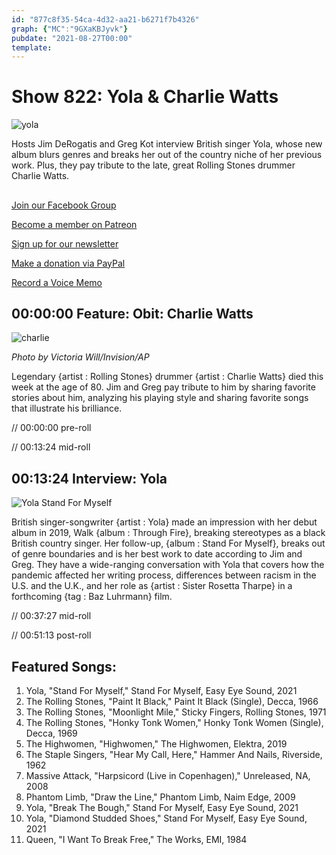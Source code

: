 ```yaml
---
id: "877c8f35-54ca-4d32-aa21-b6271f7b4326"
graph: {"MC":"9GXaKBJyvk"}
pubdate: "2021-08-27T00:00"
template: 
---
```






# Show 822: Yola & Charlie Watts

![yola](https://static.soundopinions.org/images/2021/yola.jpeg)

Hosts Jim DeRogatis and Greg Kot interview British singer Yola, whose new album blurs genres and breaks her out of the country niche of her previous work. Plus, they pay tribute to the late, great Rolling Stones drummer Charlie Watts. 



## 

[Join our Facebook Group](https://bit.ly/3sivr9T)

[Become a member on Patreon](https://bit.ly/3slWZvc)

[Sign up for our newsletter](https://bit.ly/3eEvRnG)

[Make a donation via PayPal](https://bit.ly/3dmt9lU)

[Record a Voice Memo](https://bit.ly/2RyD5Ah)



## 00:00:00 Feature: Obit: Charlie Watts

![charlie](https://static.soundopinions.org/images/2021/charlie.jpeg)

*Photo by Victoria Will/Invision/AP*

Legendary {artist : Rolling Stones} drummer {artist : Charlie Watts} died this week at the age of 80. Jim and Greg pay tribute to him by sharing favorite stories about him, analyzing his playing style and sharing favorite songs that illustrate his brilliance.

// 00:00:00 pre-roll

// 00:13:24 mid-roll



## 00:13:24 Interview: Yola

![Yola Stand For Myself](https://static.soundopinions.org/assets/822/MC3.jpg)

British singer-songwriter {artist : Yola} made an impression with her debut album in 2019, Walk {album : Through Fire}, breaking stereotypes as a black British country singer. Her follow-up, {album : Stand For Myself}, breaks out of genre boundaries and is her best work to date according to Jim and Greg. They have a wide-ranging conversation with Yola that covers how the pandemic affected her writing process, differences between racism in the U.S. and the U.K., and her role as {artist : Sister Rosetta Tharpe} in a forthcoming {tag : Baz Luhrmann} film.

// 00:37:27 mid-roll

// 00:51:13 post-roll



## Featured Songs:

1. Yola, "Stand For Myself," Stand For Myself, Easy Eye Sound, 2021
2. The Rolling Stones, "Paint It Black," Paint It Black (Single), Decca, 1966
3. The Rolling Stones, "Moonlight Mile," Sticky Fingers, Rolling Stones, 1971
4. The Rolling Stones, "Honky Tonk Women," Honky Tonk Women (Single), Decca, 1969
5. The Highwomen, "Highwomen," The Highwomen, Elektra, 2019
6. The Staple Singers, "Hear My Call, Here," Hammer And Nails, Riverside, 1962
7. Massive Attack, "Harpsicord (Live in Copenhagen)," Unreleased, NA, 2008
8. Phantom Limb, "Draw the Line," Phantom Limb, Naim Edge, 2009
9. Yola, "Break The Bough," Stand For Myself, Easy Eye Sound, 2021
10. Yola, "Diamond Studded Shoes," Stand For Myself, Easy Eye Sound, 2021
11. Queen, "I Want To Break Free," The Works, EMI, 1984